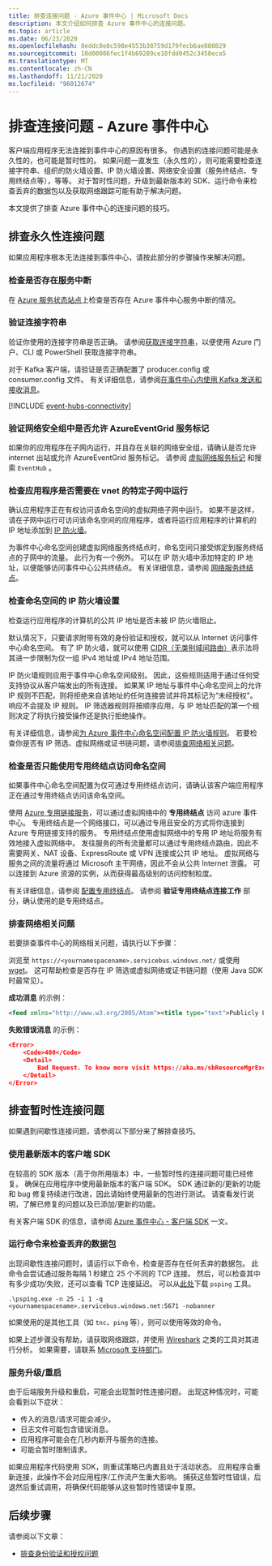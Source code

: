 ```yaml
---
title: 排查连接问题 - Azure 事件中心 | Microsoft Docs
description: 本文介绍如何排查 Azure 事件中心的连接问题。
ms.topic: article
ms.date: 06/23/2020
ms.openlocfilehash: 8eddc0e8c598e4553b30759d179fecb6ae880829
ms.sourcegitcommit: 10d00006fec1f4b69289ce18fdd0452c3458eca5
ms.translationtype: MT
ms.contentlocale: zh-CN
ms.lasthandoff: 11/21/2020
ms.locfileid: "96012674"
---
```

# <a name="troubleshoot-connectivity-issues---azure-event-hubs"></a>排查连接问题 - Azure 事件中心
客户端应用程序无法连接到事件中心的原因有很多。 你遇到的连接问题可能是永久性的，也可能是暂时性的。 如果问题一直发生（永久性的），则可能需要检查连接字符串、组织的防火墙设置、IP 防火墙设置、网络安全设置（服务终结点、专用终结点等），等等。 对于暂时性问题，升级到最新版本的 SDK、运行命令来检查丢弃的数据包以及获取网络跟踪可能有助于解决问题。 

本文提供了排查 Azure 事件中心的连接问题的技巧。 

## <a name="troubleshoot-permanent-connectivity-issues"></a>排查永久性连接问题
如果应用程序根本无法连接到事件中心，请按此部分的步骤操作来解决问题。 

### <a name="check-if-there-is-a-service-outage"></a>检查是否存在服务中断
在 [Azure 服务状态站点](https://azure.microsoft.com/status/)上检查是否存在 Azure 事件中心服务中断的情况。

### <a name="verify-the-connection-string"></a>验证连接字符串 
验证你使用的连接字符串是否正确。 请参阅[获取连接字符串](event-hubs-get-connection-string.md)，以便使用 Azure 门户、CLI 或 PowerShell 获取连接字符串。 

对于 Kafka 客户端，请验证是否正确配置了 producer.config 或 consumer.config 文件。 有关详细信息，请参阅[在事件中心内使用 Kafka 发送和接收消息](event-hubs-quickstart-kafka-enabled-event-hubs.md#send-and-receive-messages-with-kafka-in-event-hubs)。

[!INCLUDE [event-hubs-connectivity](../../includes/event-hubs-connectivity.md)]

### <a name="verify-that-azureeventgrid-service-tag-is-allowed-in-your-network-security-groups"></a>验证网络安全组中是否允许 AzureEventGrid 服务标记
如果你的应用程序在子网内运行，并且存在关联的网络安全组，请确认是否允许 internet 出站或允许 AzureEventGrid 服务标记。 请参阅 [虚拟网络服务标记](../virtual-network/service-tags-overview.md) 和搜索 `EventHub` 。

### <a name="check-if-the-application-needs-to-be-running-in-a-specific-subnet-of-a-vnet"></a>检查应用程序是否需要在 vnet 的特定子网中运行
确认应用程序正在有权访问该命名空间的虚拟网络子网中运行。 如果不是这样，请在子网中运行可访问该命名空间的应用程序，或者将运行应用程序的计算机的 IP 地址添加到 [IP 防火墙](event-hubs-ip-filtering.md)。 

为事件中心命名空间创建虚拟网络服务终结点时，命名空间只接受绑定到服务终结点的子网中的流量。 此行为有一个例外。 可以在 IP 防火墙中添加特定的 IP 地址，以便能够访问事件中心公共终结点。 有关详细信息，请参阅 [网络服务终结点](event-hubs-service-endpoints.md)。

### <a name="check-the-ip-firewall-settings-for-your-namespace"></a>检查命名空间的 IP 防火墙设置
检查运行应用程序的计算机的公共 IP 地址是否未被 IP 防火墙阻止。  

默认情况下，只要请求附带有效的身份验证和授权，就可以从 Internet 访问事件中心命名空间。 有了 IP 防火墙，就可以使用 [CIDR（无类别域间路由）](https://en.wikipedia.org/wiki/Classless_Inter-Domain_Routing)表示法将其进一步限制为仅一组 IPv4 地址或 IPv4 地址范围。

IP 防火墙规则应用于事件中心命名空间级别。 因此，这些规则适用于通过任何受支持协议从客户端发出的所有连接。 如果某 IP 地址与事件中心命名空间上的允许 IP 规则不匹配，则将拒绝来自该地址的任何连接尝试并将其标记为“未经授权”。 响应不会提及 IP 规则。 IP 筛选器规则将按顺序应用，与 IP 地址匹配的第一个规则决定了将执行接受操作还是执行拒绝操作。

有关详细信息，请参阅[为 Azure 事件中心命名空间配置 IP 防火墙规则](event-hubs-ip-filtering.md)。 若要检查你是否有 IP 筛选、虚拟网络或证书链问题，请参阅[排查网络相关问题](#troubleshoot-network-related-issues)。

### <a name="check-if-the-namespace-can-be-accessed-using-only-a-private-endpoint"></a>检查是否只能使用专用终结点访问命名空间
如果事件中心命名空间配置为仅可通过专用终结点访问，请确认该客户端应用程序正在通过专用终结点访问该命名空间。 

使用 [Azure 专用链接服务](../private-link/private-link-overview.md)，可以通过虚拟网络中的 **专用终结点** 访问 azure 事件中心。 专用终结点是一个网络接口，可以通过专用且安全的方式将你连接到 Azure 专用链接支持的服务。 专用终结点使用虚拟网络中的专用 IP 地址将服务有效地接入虚拟网络中。 发往服务的所有流量都可以通过专用终结点路由，因此不需要网关、NAT 设备、ExpressRoute 或 VPN 连接或公共 IP 地址。 虚拟网络与服务之间的流量将通过 Microsoft 主干网络，因此不会从公共 Internet 泄露。 可以连接到 Azure 资源的实例，从而获得最高级别的访问控制粒度。

有关详细信息，请参阅 [配置专用终结点](private-link-service.md)。 请参阅 **验证专用终结点连接工作** 部分，确认使用的是专用终结点。 

### <a name="troubleshoot-network-related-issues"></a>排查网络相关问题
若要排查事件中心的网络相关问题，请执行以下步骤： 

浏览至 `https://<yournamespacename>.servicebus.windows.net/` 或使用 [wget](https://www.gnu.org/software/wget/)。 这可帮助检查是否存在 IP 筛选或虚拟网络或证书链问题（使用 Java SDK 时最常见）。

**成功消息** 的示例：

```xml
<feed xmlns="http://www.w3.org/2005/Atom"><title type="text">Publicly Listed Services</title><subtitle type="text">This is the list of publicly-listed services currently available.</subtitle><id>uuid:27fcd1e2-3a99-44b1-8f1e-3e92b52f0171;id=30</id><updated>2019-12-27T13:11:47Z</updated><generator>Service Bus 1.1</generator></feed>
```

**失败错误消息** 的示例：

```json
<Error>
    <Code>400</Code>
    <Detail>
        Bad Request. To know more visit https://aka.ms/sbResourceMgrExceptions. . TrackingId:b786d4d1-cbaf-47a8-a3d1-be689cda2a98_G22, SystemTracker:NoSystemTracker, Timestamp:2019-12-27T13:12:40
    </Detail>
</Error>
```

## <a name="troubleshoot-transient-connectivity-issues"></a>排查暂时性连接问题
如果遇到间歇性连接问题，请参阅以下部分来了解排查技巧。 

### <a name="use-the-latest-version-of-the-client-sdk"></a>使用最新版本的客户端 SDK
在较高的 SDK 版本（高于你所用版本）中，一些暂时性的连接问题可能已经修复。 确保在应用程序中使用最新版本的客户端 SDK。 SDK 通过新的/更新的功能和 bug 修复持续进行改进，因此请始终使用最新的包进行测试。 请查看发行说明，了解已修复的问题以及已添加/更新的功能。 

有关客户端 SDK 的信息，请参阅 [Azure 事件中心 - 客户端 SDK](sdks.md) 一文。 

### <a name="run-the-command-to-check-dropped-packets"></a>运行命令来检查丢弃的数据包
出现间歇性连接问题时，请运行以下命令，检查是否存在任何丢弃的数据包。 此命令会尝试通过服务每隔 1 秒建立 25 个不同的 TCP 连接。 然后，可以检查其中有多少成功/失败，还可以查看 TCP 连接延迟。 可以从[此处](/sysinternals/downloads/psping)下载 `psping` 工具。

```shell
.\psping.exe -n 25 -i 1 -q <yournamespacename>.servicebus.windows.net:5671 -nobanner     
```
如果使用的是其他工具（如 `tnc`、`ping` 等），则可以使用等效的命令。 

如果上述步骤没有帮助，请获取网络跟踪，并使用 [Wireshark](https://www.wireshark.org/) 之类的工具对其进行分析。 如果需要，请联系 [Microsoft 支持部门](https://support.microsoft.com/)。 

### <a name="service-upgradesrestarts"></a>服务升级/重启
由于后端服务升级和重启，可能会出现暂时性连接问题。 出现这种情况时，可能会看到以下症状： 

- 传入的消息/请求可能会减少。
- 日志文件可能包含错误消息。
- 应用程序可能会在几秒内断开与服务的连接。
- 可能会暂时限制请求。

如果应用程序代码使用 SDK，则重试策略已内置且处于活动状态。 应用程序会重新连接，此操作不会对应用程序/工作流产生重大影响。 捕获这些暂时性错误，后退然后重试调用，将确保代码能够从这些暂时性错误中复原。

## <a name="next-steps"></a>后续步骤
请参阅以下文章：

* [排查身份验证和授权问题](troubleshoot-authentication-authorization.md)
